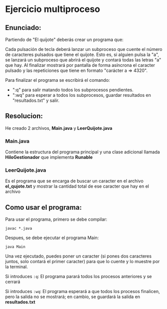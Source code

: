 # Ejercicio multiproceso

## Enunciado: 
Partiendo de "El quijote" deberás crear un programa que:

Cada pulsación de tecla deberá lanzar un subproceso que cuente el número de caracteres pulsados que tiene el quijote. Esto es, si alguien pulsa la "a", se lanzará un subproceso que abrirá el quijote y contará todas las letras "a" que hay. Al finalizar mostrará por pantalla de forma asíncrona el caracter pulsado y las repeticiones que tiene en formato "carácter a => 4320".

Para finalizar el programa se escribirá el comando:
+ ":q" para salir matando todos los subprocesos pendientes.
+ ":wq" para esperar a todos los subprocesos, guardar resultados en "resultados.txt" y salir.

## Resolucion:

He creado 2 archivos, **Main.java** y **LeerQuijote.java**

### Main.java

Contiene la estructura del programa principal y una clase adicional llamada **HiloGestionador** que implementa **Runable**

### LeerQuijote.java

Es el programa que se encarga de buscar un caracter en el archivo **el_qujote.txt** y mostrar la cantidad total de ese caracter que hay en el archivo

## Como usar el programa:

Para usar el programa, primero se debe compilar:

`javac *.java`

Despues, se debe ejecutar el programa Main:

`java Main`

Una vez ejecutado, puedes poner un caracter (si pones dos caracteres juntos, solo contará el primer caracter) para que lo cuente y lo muestre por la terminal.

Si introduces `:q`: El programa parará todos los procesos anteriores y se cerrará

Si introduces `:wq`: El programa esperará a que todos los procesos finalicen, pero la salida no se mostrará; en cambio, se guardará la salida en **resultados.txt**